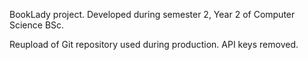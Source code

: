 BookLady project. Developed during semester 2, Year 2 of Computer Science BSc.

Reupload of Git repository used during production. API keys removed.
